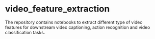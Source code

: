 # video_feature_extraction
The repository contains notebooks to extract different type of video features for downstream video captioning, action recognition and video classification tasks.
